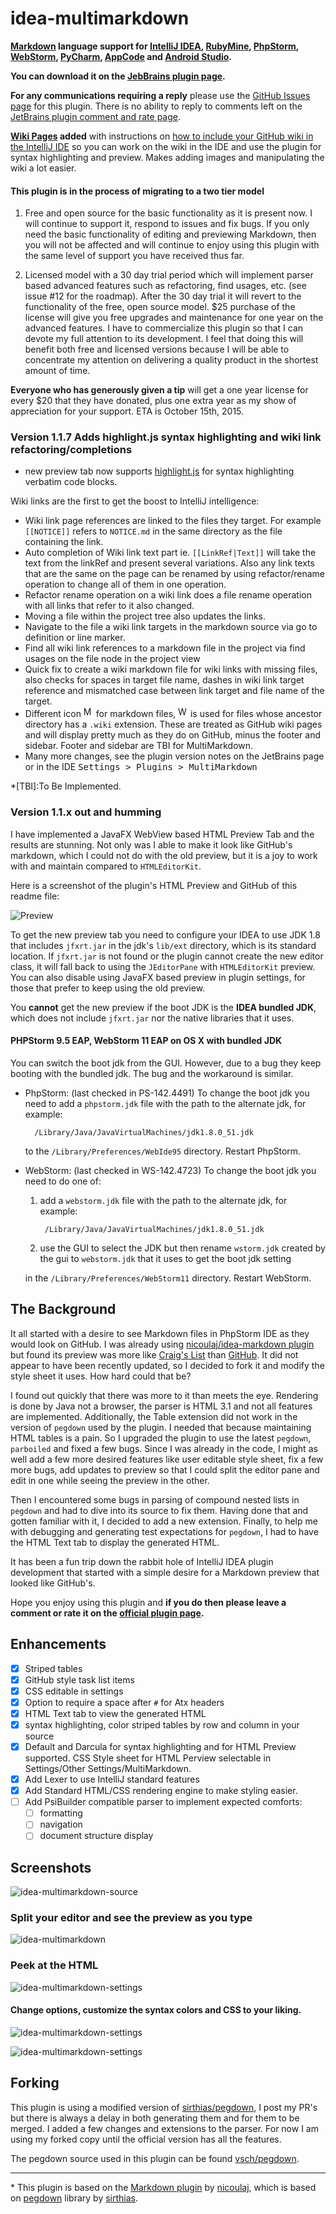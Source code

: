idea-multimarkdown
==================

**[Markdown](http://daringfireball.net/projects/markdown) language support for [IntelliJ IDEA](http://www.jetbrains.com/idea), [RubyMine](http://www.jetbrains.com/ruby), [PhpStorm](http://www.jetbrains.com/phpstorm), [WebStorm](http://www.jetbrains.com/webstorm), [PyCharm](http://www.jetbrains.com/pycharm), [AppCode](http://www.jetbrains.com/objc) and [Android Studio](http://developer.android.com/sdk/installing/studio.html).**

**You can download it on the [JebBrains plugin page](https://plugins.jetbrains.com/plugin?pr=&pluginId=7896).**

**For any communications requiring a reply** please use the [GitHub Issues page](../../issues) for this plugin. There is no ability to reply to comments left on the [JetBrains plugin comment and rate page](https://plugins.jetbrains.com/plugin/writeComment?pr=&pluginId=7896).

**[Wiki Pages](https://github.com/vsch/idea-multimarkdown/wiki) added** with instructions on [how to include your GitHub wiki in the IntelliJ IDE](https://github.com/vsch/idea-multimarkdown/wiki/Adding-GitHub-Wiki-To-Your-IntelliJ-Project) so you can work on the wiki in the IDE and use the plugin for syntax highlighting and preview. Makes adding images and manipulating the wiki a lot easier.

#### This plugin is in the process of migrating to a two tier model

1. Free and open source for the basic functionality as it is present now. I will continue to support it, respond to issues and fix bugs. If you only need the basic functionality of editing and previewing Markdown, then you will not be affected and will continue to enjoy using this plugin with the same level of support you have received thus far.

2. Licensed model with a 30 day trial period which will implement parser based advanced features such as refactoring, find usages, etc. (see issue #12 for the roadmap). After the 30 day trial it will revert to the functionality of the free, open source model. $25 purchase of the license will give you free upgrades and maintenance for one year on the advanced features. I have to commercialize this plugin so that I can devote my full attention to its development. I feel that doing this will benefit both free and licensed versions because I will be able to concentrate my attention on delivering a quality product in the shortest amount of time.

**Everyone who has generously given a tip** will get a one year license for every $20 that they have donated, plus one extra year as my show of appreciation for your support. ETA is October 15th, 2015.

### Version 1.1.7 Adds highlight.js syntax highlighting and wiki link refactoring/completions

* new preview tab now supports [highlight.js](https://highlightjs.org/) for syntax highlighting verbatim code blocks.

Wiki links are the first to get the boost to IntelliJ intelligence:

* Wiki link page references are linked to the files they target. For example `[[NOTICE]]` refers to `NOTICE.md` in the same directory as the file containing the link. 
* Auto completion of Wiki link text part ie. `[[LinkRef|Text]]` will take the text from the linkRef and present several variations. Also any link texts that are the same on the page can be renamed by using refactor/rename operation to change all of them in one operation.
* Refactor rename operation on a wiki link does a file rename operation with all links that refer to it also changed.
* Moving a file within the project tree also updates the links. 
* Navigate to the file a wiki link targets in the markdown source via go to definition or line marker. 
* Find all wiki link references to a markdown file in the project via find usages on the file node in the project view
* Quick fix to create a wiki markdown file for wiki links with missing files, also checks for spaces in target file name, dashes in wiki link target reference and mismatched case between link target and file name of the target.
* Different icon <img src="https://github.com/vsch/idea-multimarkdown/raw/master/src/main/resources/com/vladsch/idea/multimarkdown/multimarkdown%402x.png" width="16" height="17" alt="MultiMarkdown file Icon"> for markdown files, <img src="https://github.com/vsch/idea-multimarkdown/raw/master/src/main/resources/com/vladsch/idea/multimarkdown/wikimarkdown%402x.png" width="16" height="17" alt="Wiki Page Icon"> is used for files whose ancestor directory has a `.wiki` extension. These are treated as GitHub wiki pages and will display pretty much as they do on GitHub, minus the footer and sidebar. Footer and sidebar are TBI for MultiMarkdown. 
* Many more changes, see the plugin version notes on the JetBrains page or in the IDE <kbd>Settings > Plugins > MultiMarkdown</kbd>

*[TBI]:To Be Implemented.

### Version 1.1.x out and humming

I have implemented a JavaFX WebView based HTML Preview Tab and the results are stunning. Not only was I able to make it look like GitHub's markdown, which I could not do with the old preview, but it is a joy to work with and maintain compared to `HTMLEditorKit`.

Here is a screenshot of the plugin's HTML Preview and GitHub of this readme file:

![Preview](https://raw.githubusercontent.com/vsch/idea-multimarkdown/master/assets/images/ScreenShot_jfx_webview.png)

To get the new preview tab you need to configure your IDEA to use JDK 1.8 that includes `jfxrt.jar` in the jdk's `lib/ext` directory, which is its standard location. If `jfxrt.jar` is not found or the plugin cannot create the new editor class, it will fall back to using the `JEditorPane` with `HTMLEditorKit` preview. You can also disable using JavaFX based preview in plugin settings, for those that prefer to keep using the old preview.

You **cannot** get the new preview if the boot JDK is the **IDEA bundled JDK**, which does not include `jfxrt.jar` nor the native libraries that it uses.

#### PHPStorm 9.5 EAP, WebStorm 11 EAP on OS X with bundled JDK

You can switch the boot jdk from the GUI. However, due to a bug they keep booting with the bundled jdk. The bug and the workaround is similar.

- PhpStorm: (last checked in PS-142.4491) To change the boot jdk you need to add a `phpstorm.jdk` file with the path to the alternate jdk, for example:

        /Library/Java/JavaVirtualMachines/jdk1.8.0_51.jdk

    to the `/Library/Preferences/WebIde95` directory. Restart PhpStorm.

- WebStorm: (last checked in WS-142.4723) To change the boot jdk you need to do one of:
    1. add a `webstorm.jdk` file with the path to the alternate jdk, for example:

            /Library/Java/JavaVirtualMachines/jdk1.8.0_51.jdk

    2. use the GUI to select the JDK but then rename `wstorm.jdk` created by the gui to `webstorm.jdk` that it uses to get the boot jdk setting

    in the `/Library/Preferences/WebStorm11` directory. Restart WebStorm.

The Background
--------------

It all started with a desire to see Markdown files in PhpStorm IDE as they would look on GitHub. I was already using [nicoulaj/idea-markdown plugin](https://github.com/nicoulaj/idea-markdown) but found its preview was more like [Craig's List](http://montreal.en.craigslist.ca/) than [GitHub](https://github.com/vsch/laravel-translation-manager). It did not appear to have been recently updated, so I decided to fork it and modify the style sheet it uses. How hard could that be?

I found out quickly that there was more to it than meets the eye. Rendering is done by Java not a browser, the parser is HTML 3.1 and not all features are implemented. Additionally, the Table extension did not work in the version of `pegdown` used by the plugin. I needed that because maintaining HTML tables is a pain. So I upgraded the plugin to use the latest `pegdown`, `parboiled` and fixed a few bugs. Since I was already in the code, I might as well add a few more desired features like user editable style sheet, fix a few more bugs, add updates to preview so that I could split the editor pane and edit in one while seeing the preview in the other.

Then I encountered some bugs in parsing of compound nested lists in `pegdown` and had to dive into its source to fix them. Having done that and gotten familiar with it, I decided to add a new extension. Finally, to help me with debugging and generating test expectations for `pegdown`, I had to have the HTML Text tab to display the generated HTML.

It has been a fun trip down the rabbit hole of IntelliJ IDEA plugin development that started with a simple desire for a Markdown preview that looked like GitHub's.

Hope you enjoy using this plugin and **if you do then please leave a comment or rate it on the [official plugin page](https://plugins.jetbrains.com/plugin/writeComment?pr=&pluginId=7896).**

Enhancements
------------

- [x] Striped tables
- [x] GitHub style task list items
- [x] CSS editable in settings
- [x] Option to require a space after `#` for Atx headers
- [x] HTML Text tab to view the generated HTML
- [x] syntax highlighting, color striped tables by row and column in your source
- [x] Default and Darcula for syntax highlighting and for HTML Preview supported.
    CSS Style sheet for HTML Perview selectable in Settings/Other Settings/MultiMarkdown.
- [x] Add Lexer to use IntelliJ standard features
- [x] Add Standard HTML/CSS rendering engine to make styling easier.
- [ ] Add PsiBuilder compatible parser to implement expected comforts:
    - [ ] formatting
    - [ ] navigation
    - [ ] document structure display

Screenshots
-----------

![idea-multimarkdown-source](https://raw.githubusercontent.com/vsch/idea-multimarkdown/master/assets/images/ScreenShot_source_preview.png)

### Split your editor and see the preview as you type

![idea-multimarkdown](https://raw.githubusercontent.com/vsch/idea-multimarkdown/master/assets/images/ScreenShot_preview.png)

### Peek at the HTML

![idea-multimarkdown-settings](https://raw.githubusercontent.com/vsch/idea-multimarkdown/master/assets/images/ScreenShot_html.png)

#### Change options, customize the syntax colors and CSS to your liking.
![idea-multimarkdown-settings](https://raw.githubusercontent.com/vsch/idea-multimarkdown/master/assets/images/ScreenShot_color_settings.png)

![idea-multimarkdown-settings](https://raw.githubusercontent.com/vsch/idea-multimarkdown/master/assets/images/ScreenShot_settings.png)

Forking
-------

This plugin is using a modified version of [sirthias/pegdown](https://github.com/sirthias), I post my PR's but there is always a delay in both generating them and for them to be merged.
I added a few changes and extensions to the parser. For now I am using my forked copy until the official version has all the features.

The pegdown source used in this plugin can be found [vsch/pegdown](https://github.com/vsch/pegdown/tree/develop).

---

\* This plugin is based on the [Markdown plugin](https://github.com/nicoulaj/idea-markdown) by [nicoulaj](https://github.com/nicoulaj), which is based on [pegdown](http://pegdown.org) library by [sirthias](https://github.com/sirthias).

